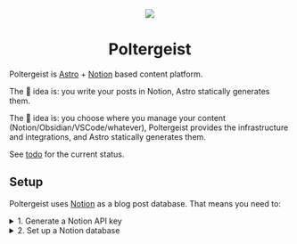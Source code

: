 <div align="center">
<img src="https://user-images.githubusercontent.com/44495184/221377941-7c48e06f-4ede-4608-a64b-77fa3146d019.png" />
</div>

<div align="center">
  <h1>Poltergeist</h1>
</div>

Poltergeist is [Astro](https://astro.build/) + [Notion](https://notion.so) based content platform.

The 🐒 idea is: you write your posts in Notion, Astro statically generates them.

The 🦍 idea is: you choose where you manage your content (Notion/Obsidian/VSCode/whatever), Poltergeist provides the infrastructure and integrations, and Astro statically generates them.

See [todo](todo.md) for the current status.

## Setup

Poltergeist uses [Notion](https://notion.so) as a blog post database. That means you need to:

<details>

<summary>1. Generate a Notion API key</summary>

1. Go to [Notion API](https://www.notion.so/my-integrations).
2. Create a new integration. Copy the _Internal Integration Token_.
3. Store the token in your `.env` file as `NOTION_API_KEY`.

</details>

<details>

<summary>2. Set up a Notion database</summary>

1. Go to [Notion](https://notion.so).
2. Create a new database.
3. Add the following properties:
   - `Post` (title) - the title of the post. Should point to the post's page.
   - `Published` (checkbox) - indicates whether the post is published or not.
   - `Slug` (text) - the slug of the post.

You can set different names for these properties in your `.env` file. See `.env.example`.

4. Click _Share_, and copy the database id. It's the part of the URL after `notion.so/` and before the first `?`.
5. Store the database id in your `.env` file as `NOTION_DATABASE_ID`.

</details>
  